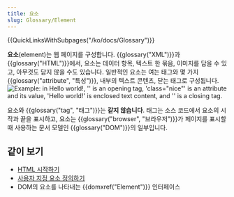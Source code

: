 ```yaml
---
title: 요소
slug: Glossary/Element
---
```


{{QuickLinksWithSubpages("/ko/docs/Glossary")}}

**요소**(element)는 웹 페이지를 구성합니다. {{glossary("XML")}}과 {{glossary("HTML")}}에서, 요소는 데이터 항목, 텍스트 한 묶음, 이미지를 담을 수 있고, 아무것도 담지 않을 수도 있습니다. 일반적인 요소는 여는 태그와 몇 가지 {{glossary("attribute", "특성")}}, 내부의 텍스트 콘텐츠, 닫는 태그로 구성됩니다.
![Example: in <p class="nice">Hello world!</p>, '<p class="nice">' is an opening tag, 'class="nice"' is an attribute and its value, 'Hello world!' is enclosed text content, and '</p>' is a closing tag.](anatomy-of-an-html-element.png)

요소와 {{glossary("tag", "태그")}}는 **같지 않습니다**. 태그는 소스 코드에서 요소의 시작과 끝을 표시하고, 요소는 {{glossary("browser", "브라우저")}}가 페이지를 표시할 때 사용하는 문서 모델인 {{glossary("DOM")}}의 일부입니다.

## 같이 보기

- [HTML 시작하기](/ko/docs/Learn/HTML/Introduction_to_HTML/Getting_started)
- [사용자 지정 요소 정의하기](/ko/docs/Web/Web_Components/Using_custom_elements)
- DOM의 요소를 나타내는 {{domxref("Element")}} 인터페이스
